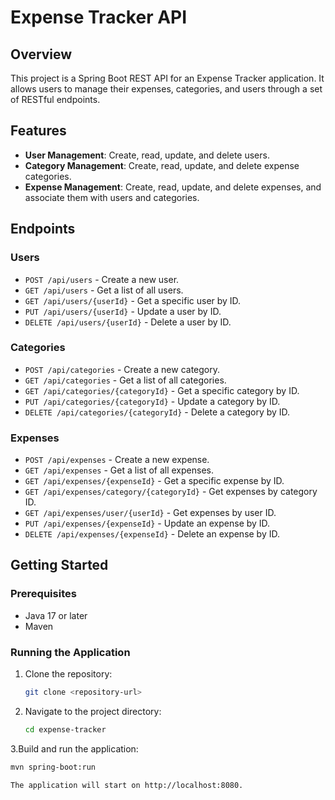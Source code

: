 # Expense Tracker API

## Overview

This project is a Spring Boot REST API for an Expense Tracker application. It allows users to manage their expenses, categories, and users through a set of RESTful endpoints.

## Features

- **User Management**: Create, read, update, and delete users.
- **Category Management**: Create, read, update, and delete expense categories.
- **Expense Management**: Create, read, update, and delete expenses, and associate them with users and categories.

## Endpoints

### Users

- `POST /api/users` - Create a new user.
- `GET /api/users` - Get a list of all users.
- `GET /api/users/{userId}` - Get a specific user by ID.
- `PUT /api/users/{userId}` - Update a user by ID.
- `DELETE /api/users/{userId}` - Delete a user by ID.

### Categories

- `POST /api/categories` - Create a new category.
- `GET /api/categories` - Get a list of all categories.
- `GET /api/categories/{categoryId}` - Get a specific category by ID.
- `PUT /api/categories/{categoryId}` - Update a category by ID.
- `DELETE /api/categories/{categoryId}` - Delete a category by ID.

### Expenses

- `POST /api/expenses` - Create a new expense.
- `GET /api/expenses` - Get a list of all expenses.
- `GET /api/expenses/{expenseId}` - Get a specific expense by ID.
- `GET /api/expenses/category/{categoryId}` - Get expenses by category ID.
- `GET /api/expenses/user/{userId}` - Get expenses by user ID.
- `PUT /api/expenses/{expenseId}` - Update an expense by ID.
- `DELETE /api/expenses/{expenseId}` - Delete an expense by ID.

## Getting Started

### Prerequisites

- Java 17 or later
- Maven

### Running the Application

1. Clone the repository:
   ```bash
   git clone <repository-url>

2. Navigate to the project directory:
   ```bash
   cd expense-tracker
   
3.Build and run the application:
  ```bash
  mvn spring-boot:run

The application will start on http://localhost:8080.
   
